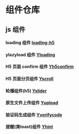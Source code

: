 #  组件仓库  

## js 组件 ##
#### loading 组件 [loading-h5](https://github.com/liuxuanhai/JSComponents/tree/master/loading-h5)
#### ylazyload 组件 [Yloading](https://github.com/liuxuanhai/JSComponents/tree/master/ylazyload)
#### H5 页面 confirm 组件 [Yh5confirm](https://github.com/liuxuanhai/JSComponents/tree/master/yh5confirm)
#### H5 页面分页组件 [Yscroll](https://github.com/liuxuanhai/JSComponents/tree/master/yscroll)
#### 轮播组件(h5) [Yslider](https://github.com/liuxuanhai/JSComponents/tree/master/yslidero)
#### 原生文件上传组件 [Yupload](https://github.com/liuxuanhai/JSComponents/tree/master/yupload)
#### 验证码生成组件 [Yverifycode](https://github.com/liuxuanhai/JSComponents/tree/master/yverifycode)
#### 提醒(类toast)组件 [Yhint](https://github.com/liuxuanhai/JSComponents/tree/master/yhint)
